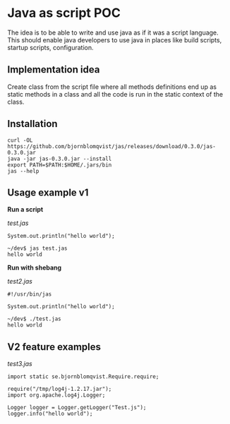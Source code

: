 # Java as script POC

The idea is to be able to write and use java as if it was a script language. This should enable java developers
to use java in places like build scripts, startup scripts, configuration.

## Implementation idea

Create class from the script file where all methods definitions end up as static methods in a class and all the 
code is run in the static context of the class.

## Installation

    curl -OL https://github.com/bjornblomqvist/jas/releases/download/0.3.0/jas-0.3.0.jar
    java -jar jas-0.3.0.jar --install
    export PATH=$PATH:$HOME/.jars/bin
    jas --help

## Usage example v1

__Run a script__

_test.jas_
```
System.out.println("hello world");
```

```
~/dev$ jas test.jas
hello world
```


__Run with shebang__

_test2.jas_
```
#!/usr/bin/jas
    
System.out.println("hello world");
```

```
~/dev$ ./test.jas
hello world
```


## V2 feature examples

_test3.jas_
```
import static se.bjornblomqvist.Require.require;

require("/tmp/log4j-1.2.17.jar");
import org.apache.log4j.Logger;

Logger logger = Logger.getLogger("Test.js");
logger.info("hello world");
```